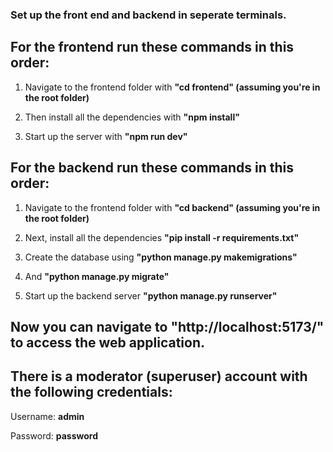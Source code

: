 ### Set up the front end and backend in seperate terminals.



## For the frontend run these commands in this order:


1. Navigate to the frontend folder with **"cd frontend" (assuming you're in the root folder)**

2. Then install all the dependencies with **"npm install"**

3. Start up the server with **"npm run dev"**



## For the backend run these commands in this order:


1. Navigate to the frontend folder with **"cd backend" (assuming you're in the root folder)**

2. Next, install all the dependencies **"pip install -r requirements.txt"**

3. Create the database using **"python manage.py makemigrations"**

4. And **"python manage.py migrate"**

5. Start up the backend server **"python manage.py runserver"**


 
## Now you can navigate to **"http://localhost:5173/"** to access the web application.


## There is a moderator (superuser) account with the following credentials:

Username: **admin**

Password: **password**
